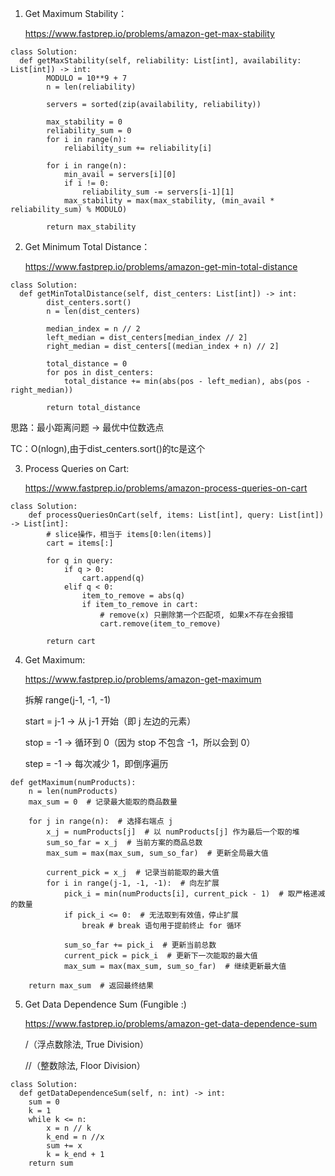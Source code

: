 1. Get Maximum Stability：</p>
https://www.fastprep.io/problems/amazon-get-max-stability

```
class Solution:
  def getMaxStability(self, reliability: List[int], availability: List[int]) -> int:
        MODULO = 10**9 + 7
        n = len(reliability)
        
        servers = sorted(zip(availability, reliability))

        max_stability = 0
        reliability_sum = 0
        for i in range(n):
            reliability_sum += reliability[i]
        
        for i in range(n):
            min_avail = servers[i][0]
            if i != 0:
                reliability_sum -= servers[i-1][1]
            max_stability = max(max_stability, (min_avail * reliability_sum) % MODULO)

        return max_stability
```

2. Get Minimum Total Distance：</p>
https://www.fastprep.io/problems/amazon-get-min-total-distance
```
class Solution:
  def getMinTotalDistance(self, dist_centers: List[int]) -> int:
        dist_centers.sort()
        n = len(dist_centers)
        
        median_index = n // 2
        left_median = dist_centers[median_index // 2]
        right_median = dist_centers[(median_index + n) // 2]

        total_distance = 0
        for pos in dist_centers:
            total_distance += min(abs(pos - left_median), abs(pos - right_median))
        
        return total_distance
```
思路：最小距离问题 -> 最优中位数选点</p>
TC：O(nlogn),由于dist_centers.sort()的tc是这个

3. Process Queries on Cart:</p>
https://www.fastprep.io/problems/amazon-process-queries-on-cart
```
class Solution:
    def processQueriesOnCart(self, items: List[int], query: List[int]) -> List[int]:
        # slice操作，相当于 items[0:len(items)]
        cart = items[:]
        
        for q in query:
            if q > 0:
                cart.append(q)
            elif q < 0:
                item_to_remove = abs(q)
                if item_to_remove in cart:
                    # remove(x) 只删除第一个匹配项, 如果x不存在会报错
                    cart.remove(item_to_remove)
        
        return cart
```
4. Get Maximum: </p>
https://www.fastprep.io/problems/amazon-get-maximum</p>
拆解 range(j-1, -1, -1)</p>
start = j-1 → 从 j-1 开始（即 j 左边的元素）</p>
stop = -1 → 循环到 0（因为 stop 不包含 -1，所以会到 0）</p>
step = -1 → 每次减少 1，即倒序遍历
```
def getMaximum(numProducts):
    n = len(numProducts)
    max_sum = 0  # 记录最大能取的商品数量
    
    for j in range(n):  # 选择右端点 j
        x_j = numProducts[j]  # 以 numProducts[j] 作为最后一个取的堆
        sum_so_far = x_j  # 当前方案的商品总数
        max_sum = max(max_sum, sum_so_far)  # 更新全局最大值
        
        current_pick = x_j  # 记录当前能取的最大值
        for i in range(j-1, -1, -1):  # 向左扩展
            pick_i = min(numProducts[i], current_pick - 1)  # 取严格递减的数量
            if pick_i <= 0:  # 无法取到有效值，停止扩展
                break # break 语句用于提前终止 for 循环
            
            sum_so_far += pick_i  # 更新当前总数
            current_pick = pick_i  # 更新下一次能取的最大值
            max_sum = max(max_sum, sum_so_far)  # 继续更新最大值
    
    return max_sum  # 返回最终结果
```
5. Get Data Dependence Sum (Fungible :)</p>
https://www.fastprep.io/problems/amazon-get-data-dependence-sum</p>
/（浮点数除法, True Division）</p>
//（整数除法, Floor Division）
```
class Solution:
  def getDataDependenceSum(self, n: int) -> int:
    sum = 0
    k = 1
    while k <= n:
        x = n // k
        k_end = n //x
        sum += x
        k = k_end + 1
    return sum
```